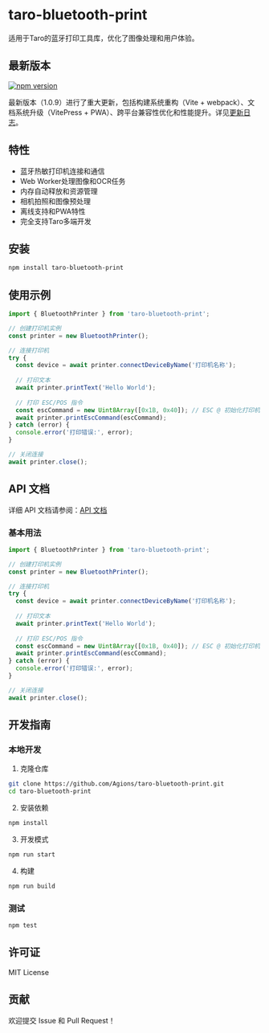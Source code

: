 # taro-bluetooth-print

适用于Taro的蓝牙打印工具库，优化了图像处理和用户体验。

## 最新版本

[![npm version](https://img.shields.io/badge/npm-1.0.9-blue.svg)](https://www.npmjs.com/package/taro-bluetooth-print)

最新版本（1.0.9）进行了重大更新，包括构建系统重构（Vite + webpack）、文档系统升级（VitePress + PWA）、跨平台兼容性优化和性能提升。详见[更新日志](./CHANGELOG.md)。

## 特性

- 蓝牙热敏打印机连接和通信
- Web Worker处理图像和OCR任务
- 内存自动释放和资源管理
- 相机拍照和图像预处理
- 离线支持和PWA特性
- 完全支持Taro多端开发

## 安装

```bash
npm install taro-bluetooth-print
```

## 使用示例

```typescript
import { BluetoothPrinter } from 'taro-bluetooth-print';

// 创建打印机实例
const printer = new BluetoothPrinter();

// 连接打印机
try {
  const device = await printer.connectDeviceByName('打印机名称');
  
  // 打印文本
  await printer.printText('Hello World');
  
  // 打印 ESC/POS 指令
  const escCommand = new Uint8Array([0x1B, 0x40]); // ESC @ 初始化打印机
  await printer.printEscCommand(escCommand);
} catch (error) {
  console.error('打印错误:', error);
}

// 关闭连接
await printer.close();
```

## API 文档

详细 API 文档请参阅：[API 文档](./docs/API.md)

### 基本用法

```typescript
import { BluetoothPrinter } from 'taro-bluetooth-print';

// 创建打印机实例
const printer = new BluetoothPrinter();

// 连接打印机
try {
  const device = await printer.connectDeviceByName('打印机名称');
  
  // 打印文本
  await printer.printText('Hello World');
  
  // 打印 ESC/POS 指令
  const escCommand = new Uint8Array([0x1B, 0x40]); // ESC @ 初始化打印机
  await printer.printEscCommand(escCommand);
} catch (error) {
  console.error('打印错误:', error);
}

// 关闭连接
await printer.close();
```

## 开发指南

### 本地开发

1. 克隆仓库
```bash
git clone https://github.com/Agions/taro-bluetooth-print.git
cd taro-bluetooth-print
```

2. 安装依赖
```bash
npm install
```

3. 开发模式
```bash
npm run start
```

4. 构建
```bash
npm run build
```

### 测试

```bash
npm test
```

## 许可证

MIT License

## 贡献

欢迎提交 Issue 和 Pull Request！
